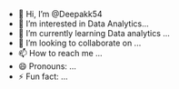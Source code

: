 - 👋 Hi, I’m @Deepakk54
- 👀 I’m interested in Data Analytics...
- 🌱 I’m currently learning Data analytics ...
- 💞️ I’m looking to collaborate on ...
- 📫 How to reach me ...
- 😄 Pronouns: ...
- ⚡ Fun fact: ...

<!---
Deepakk54/Deepakk54 is a ✨ special ✨ repository because its `README.md` (this file) appears on your GitHub profile.
You can click the Preview link to take a look at your changes.
--->
